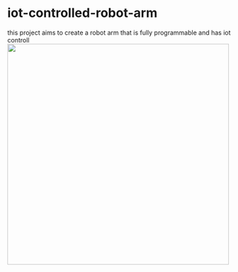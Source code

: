 # iot-controlled-robot-arm
this project aims to create a robot arm that is fully programmable and has iot controll
<image src="image1/IMG_20200908_105438" width="500">
  
